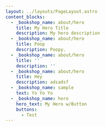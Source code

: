 ```yaml
---
layout: ../layouts/PageLayout.astro
content_blocks:
  - _bookshop_name: about/hero
    title: My Hero Title
    description: My hero description
  - _bookshop_name: about/hero
    title: Poop
    description: Poopy.
  - _bookshop_name: about/hero
    title: ''
    description: ''
  - _bookshop_name: about/hero
    title: Hey
    description: adsadsf
  - _bookshop_name: sample
    text: Yo Yo Yo
  - _bookshop_name: hero
    hero_text: My Hero w/Button
    buttons:
      - Test
---
```


